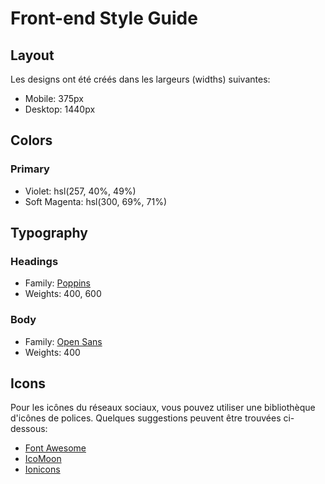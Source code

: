 # Front-end Style Guide

## Layout

Les designs ont été créés dans les largeurs (widths) suivantes:

- Mobile: 375px
- Desktop: 1440px

## Colors

### Primary

- Violet: hsl(257, 40%, 49%)
- Soft Magenta: hsl(300, 69%, 71%)

## Typography

### Headings

- Family: [Poppins](https://fonts.google.com/specimen/Poppins)
- Weights: 400, 600

### Body

- Family: [Open Sans](https://fonts.google.com/specimen/Open+Sans)
- Weights: 400

## Icons

Pour les icônes du réseaux sociaux, vous pouvez utiliser une bibliothèque d'icônes de polices. Quelques suggestions peuvent être trouvées ci-dessous:

- [Font Awesome](https://fontawesome.com/)
- [IcoMoon](https://icomoon.io/)
- [Ionicons](https://ionicons.com/)
